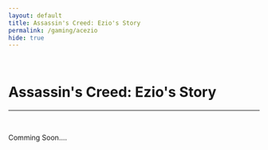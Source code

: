 ```yaml
---
layout: default
title: Assassin's Creed: Ezio's Story
permalink: /gaming/acezio
hide: true
---
```

<p><br></p>

Assassin's Creed: Ezio's Story
=========

<hr style="height:2px;border-width:0;color:gray;background-color:gray">

<br>

Comming Soon....
